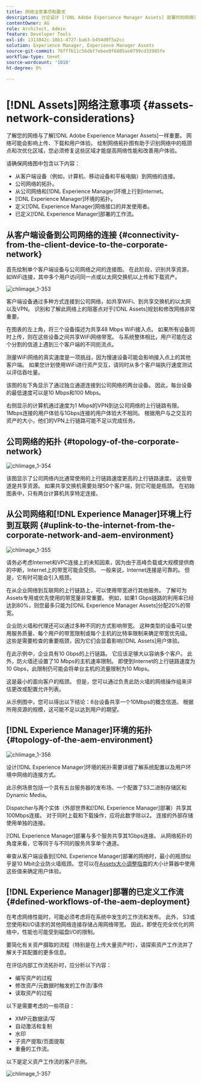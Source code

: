 ```yaml
---
title: 网络注意事项和要求
description: 讨论设计 [!DNL Adobe Experience Manager Assets] 部署时的网络注意事项。
contentOwner: AG
role: Architect, Admin
feature: Developer Tools
exl-id: 1313842c-18b1-4727-ba63-b454d0f5a2cc
solution: Experience Manager, Experience Manager Assets
source-git-commit: 76fffb11c56dbf7ebee9f6805ae0799cd32985fe
workflow-type: tm+mt
source-wordcount: '1010'
ht-degree: 0%

---
```


# [!DNL Assets]网络注意事项 {#assets-network-considerations}

了解您的网络与了解[!DNL Adobe Experience Manager Assets]一样重要。 网络可能会影响上传、下载和用户体验。 绘制网络拓扑图有助于识别网络中的瓶颈点和次优化区域，您必须修复这些区域才能提高网络性能和改善用户体验。

请确保网络图中包含以下内容：

* 从客户端设备（例如，计算机、移动设备和平板电脑）到网络的连接。
* 公司网络的拓扑。
* 从公司网络和[!DNL Experience Manager]环境上行到Internet。
* [!DNL Experience Manager]环境的拓扑。
* 定义[!DNL Experience Manager]网络接口的并发使用者。
* 已定义[!DNL Experience Manager]部署的工作流。

## 从客户端设备到公司网络的连接 {#connectivity-from-the-client-device-to-the-corporate-network}

首先绘制单个客户端设备与公司网络之间的连接图。 在此阶段，识别共享资源，如WiFi连接，其中多个用户访问同一点或以太网交换机以上传和下载资产。

![chlimage_1-353](assets/chlimage_1-353.png)

客户端设备通过多种方式连接到公司网络，如共享WiFi、到共享交换机的以太网以及VPN。 识别和了解此网络上的阻塞点对于[!DNL Assets]规划和修改网络非常重要。

在图表的左上角，将三个设备描述为共享48 Mbps WiFi接入点。 如果所有设备同时上传，则在这些设备之间共享WiFi网络带宽。 与系统整体相比，用户可能在这个分割的信道上遇到三个客户端的不同扼流点。

测量WiFi网络的真实速度是一项挑战，因为慢速设备可能会影响接入点上的其他客户端。 如果您计划使用WiFi进行资产交互，请同时从多个客户端执行速度测试以评估吞吐量。

该图的左下角显示了通过独立通道连接到公司网络的两台设备。 因此，每台设备的最低速度可以是10 Mbps和100 Mbps。

右侧显示的计算机通过速度为1 Mbps的VPN到达公司网络的上行链路有限。 1Mbps连接的用户体验与1Gbps连接的用户体验大不相同。 根据用户与之交互的资产的大小，他们的VPN上行链路可能不足以完成任务。

## 公司网络的拓扑 {#topology-of-the-corporate-network}

![chlimage_1-354](assets/chlimage_1-354.png)

该图显示了公司网络内比通常使用的上行链路速度更高的上行链路速度。 这些管道是共享资源。 如果共享交换机需要处理50个客户端，则它可能是瓶颈。 在初始图表中，只有两台计算机共享特定连接。

## 从公司网络和[!DNL Experience Manager]环境上行到互联网 {#uplink-to-the-internet-from-the-corporate-network-and-aem-environment}

![chlimage_1-355](assets/chlimage_1-355.png)

请务必考虑Internet和VPC连接上的未知因素，因为由于高峰负载或大规模提供商的中断，Internet上的带宽可能会受损。 一般来说，Internet连接是可靠的。 但是，它有时可能会引入瓶颈。

在从企业网络到互联网的上行链路上，可以使用带宽进行其他服务。 了解可为Assets专用或优先使用的带宽量非常重要。 例如，如果1 Gbps链路的利用率已经达到80%，则您最多只能为[!DNL Experience Manager Assets]分配20%的带宽。

企业防火墙和代理还可以通过多种不同的方式影响带宽。 这种类型的设备可以使用服务质量、每个用户的带宽限制或每个主机的比特率限制来确定带宽优先级。 这些是需要检查的重要瓶颈，因为它们会显着影响[!DNL Assets]用户体验。

在此示例中，企业具有10 Gbps的上行链路。 它应该足够大以容纳多个客户。 此外，防火墙还设置了10 Mbps的主机速率限制。 即使到Internet的上行链路速度为10 Gbps，此限制仍可能会将单台主机的流量限制为10 Mbps。

这是最小的面向客户的瓶颈。 但是，您可以通过负责此防火墙的网络操作组来评估更改或配置允许列表。

从示例图中，您可以得出以下结论：6台设备共享一个10Mbps的概念信道。 根据所用资源的规模，这可能不足以达到用户的期望。

## [!DNL Experience Manager]环境的拓扑 {#topology-of-the-aem-environment}

![chlimage_1-356](assets/chlimage_1-356.png)

设计[!DNL Experience Manager]环境的拓扑需要详细了解系统配置以及用户环境中网络的连接方式。

此示例场景包括一个具有五台服务器的发布场、一个配置了S3二进制存储区和Dynamic Media。

Dispatcher与两个实体（外部世界和[!DNL Experience Manager]部署）共享其100Mbps连接。 对于同时上载和下载操作，应将此数字除以2。 连接的外部存储使用单独的连接。

[!DNL Experience Manager]部署与多个服务共享其1Gbps连接。 从网络拓扑的角度来看，它等同于与不同的服务共享单个通道。

审查从客户端设备到[!DNL Experience Manager]部署的网络时，最小的瓶颈似乎是10 Mbit企业防火墙瓶颈。 您可以在[Assets大小调整指南](assets-sizing-guide.md)的大小计算器中使用这些值来确定用户体验。

## [!DNL Experience Manager]部署的已定义工作流 {#defined-workflows-of-the-aem-deployment}

在考虑网络性能时，可能必须考虑将在系统中发生的工作流和发布。 此外， S3或您使用和I/O请求的其他网络连接存储占用网络带宽。 因此，即使在完全优化的网络中，性能也可能受到磁盘I/O的限制。

要简化有关资产摄取的流程（特别是在上传大量资产时），请探索资产工作流并了解关于其配置的更多信息。

在评估内部工作流拓扑时，应分析以下内容：

* 编写资产的过程
* 修改资产/元数据时触发的工作流/事件
* 读取资产的过程

以下是需要考虑的一些项目：

* XMP元数据读/写
* 自动激活和复制
* 水印
* 子资产提取/页面提取
* 重叠的工作流。

以下是定义资产工作流的客户示例。

![chlimage_1-357](assets/chlimage_1-357.png)

